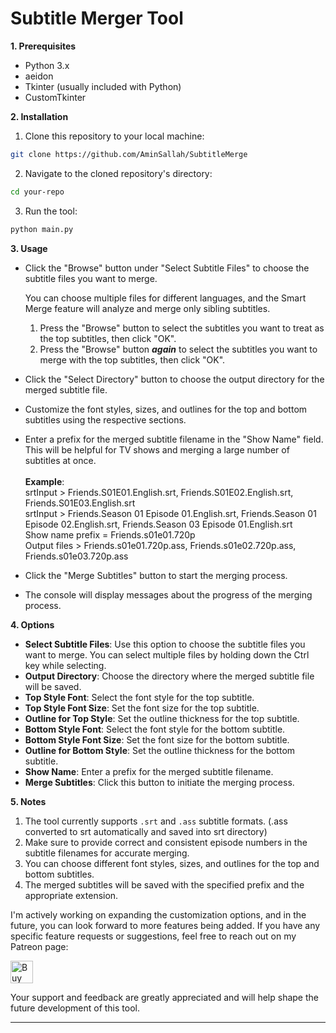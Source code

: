 # Subtitle Merger Tool




**1. Prerequisites**

- Python 3.x
- aeidon
- Tkinter (usually included with Python)
- CustomTkinter

**2. Installation**

1. Clone this repository to your local machine:

```bash
git clone https://github.com/AminSallah/SubtitleMerge
```

2. Navigate to the cloned repository's directory:

```bash
cd your-repo
```

3. Run the tool:

```bash
python main.py
```

**3. Usage**

- Click the "Browse" button under "Select Subtitle Files" to choose the subtitle files you want to merge.
  
  You can choose multiple files for different languages, and the Smart Merge feature will analyze and merge only sibling subtitles.

    1. Press the "Browse" button to select the subtitles you want to treat as the top subtitles, then click "OK".
    2. Press the "Browse" button ***again*** to select the subtitles you want to merge with the top subtitles, then click "OK".
  
- Click the "Select Directory" button to choose the output directory for the merged subtitle file.
- Customize the font styles, sizes, and outlines for the top and bottom subtitles using the respective sections.
- Enter a prefix for the merged subtitle filename in the "Show Name" field.
   This will be helpful for TV shows and merging a large number of subtitles at once. </br>
   </br>
**Example**:</br>
   srtInput > Friends.S01E01.English.srt, Friends.S01E02.English.srt, Friends.S01E03.English.srt</br>
   srtInput > Friends.Season 01 Episode 01.English.srt, Friends.Season 01 Episode 02.English.srt, Friends.Season 03 Episode 01.English.srt </br>
   Show name prefix = Friends.s01e01.720p</br>
   Output files > Friends.s01e01.720p.ass, Friends.s01e02.720p.ass, Friends.s01e03.720p.ass</br>
- Click the "Merge Subtitles" button to start the merging process.
- The console will display messages about the progress of the merging process.

**4. Options**

- **Select Subtitle Files**: Use this option to choose the subtitle files you want to merge. You can select multiple files by holding down the Ctrl key while selecting.
- **Output Directory**: Choose the directory where the merged subtitle file will be saved.
- **Top Style Font**: Select the font style for the top subtitle.
- **Top Style Font Size**: Set the font size for the top subtitle.
- **Outline for Top Style**: Set the outline thickness for the top subtitle.
- **Bottom Style Font**: Select the font style for the bottom subtitle.
- **Bottom Style Font Size**: Set the font size for the bottom subtitle.
- **Outline for Bottom Style**: Set the outline thickness for the bottom subtitle.
- **Show Name**: Enter a prefix for the merged subtitle filename.
- **Merge Subtitles**: Click this button to initiate the merging process.

**5. Notes**

1. The tool currently supports `.srt` and `.ass` subtitle formats. (.ass converted to srt automatically and saved into srt directory)
2. Make sure to provide correct and consistent episode numbers in the subtitle filenames for accurate merging.
3. You can choose different font styles, sizes, and outlines for the top and bottom subtitles.
4. The merged subtitles will be saved with the specified prefix and the appropriate extension.


I'm actively working on expanding the customization options, and in the future, you can look forward to more features being added.
If you have any specific feature requests or suggestions, feel free to reach out on my Patreon page:

<a href="https://ko-fi.com/amin_salah" rel="nofollow"><img height="36" style="height: 36px; max-width: 100%;" src="https://camo.githubusercontent.com/6d394442bad846f705d9f455fa612cc5c8878c1837338da05b713de22a4f2cda/68747470733a2f2f63646e2e6b6f2d66692e636f6d2f63646e2f6b6f6669312e706e673f763d32" border="0" alt="Buy Me a Coffee at ko-fi.com" data-canonical-src="https://cdn.ko-fi.com/cdn/kofi1.png?v=2"></a>

Your support and feedback are greatly appreciated and will help shape the future development of this tool.





---
